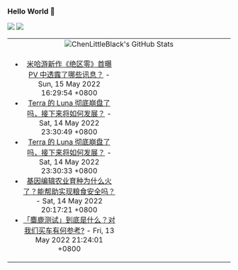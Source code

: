 ### Hello World 👋

[![](https://img.shields.io/badge/@ChenLittleBlack-1a6c81?style=flat&logo=java&logoColor=1a6c81&label=Java&colorA=ffffff)](https://www.java.com/)
[![](https://img.shields.io/badge/@ChenLittleBlack-41b883?style=flat&logo=vuedotjs&logoColor=41b883&label=Vue&colorA=ffffff)](https://cn.vuejs.org/)

<table>
<tr>
<td colspan="2" style="text-align: center;">
<img alt="ChenLittleBlack's GitHub Stats" src="https://github-readme-stats.vercel.app/api?username=ChenLittleBlack&show_icons=true&icon_color=CE1D2D&text_color=718096&bg_color=ffffff&hide_title=true" />
</td>
</tr>
<tr>
<td align="center" valign="middle">

<!-- START_SECTION:blog -->
* <a href='http://www.zhihu.com/question/532616869/answer/2485448500?utm_campaign=rss&utm_medium=rss&utm_source=rss&utm_content=title' target='_blank'>米哈游新作《绝区零》首曝 PV 中透露了哪些讯息？</a> - Sun, 15 May 2022 16:29:54 +0800
* <a href='http://www.zhihu.com/question/513861917/answer/2485648849?utm_campaign=rss&utm_medium=rss&utm_source=rss&utm_content=title' target='_blank'>Terra 的 Luna 彻底崩盘了吗，接下来将如何发展？</a> - Sat, 14 May 2022 23:30:49 +0800
* <a href='http://www.zhihu.com/question/513861917/answer/2480703646?utm_campaign=rss&utm_medium=rss&utm_source=rss&utm_content=title' target='_blank'>Terra 的 Luna 彻底崩盘了吗，接下来将如何发展？</a> - Sat, 14 May 2022 23:30:33 +0800
* <a href='http://www.zhihu.com/question/530658561/answer/2476351961?utm_campaign=rss&utm_medium=rss&utm_source=rss&utm_content=title' target='_blank'>基因编辑农业育种为什么火了？能帮助实现粮食安全吗？</a> - Sat, 14 May 2022 20:17:21 +0800
* <a href='http://www.zhihu.com/question/532088553/answer/2484259485?utm_campaign=rss&utm_medium=rss&utm_source=rss&utm_content=title' target='_blank'>「麋鹿测试」到底是什么？对我们买车有何参考?</a> - Fri, 13 May 2022 21:24:01 +0800
<!-- END_SECTION:blog -->

</td>
<td valign="middle" width="50%">

<!-- START_SECTION:douban -->

<!-- END_SECTION:douban -->

</td>
</tr>
</table>
